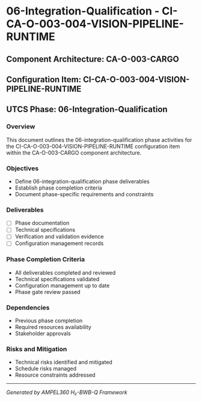 # 06-Integration-Qualification - CI-CA-O-003-004-VISION-PIPELINE-RUNTIME

## Component Architecture: CA-O-003-CARGO
## Configuration Item: CI-CA-O-003-004-VISION-PIPELINE-RUNTIME
## UTCS Phase: 06-Integration-Qualification

### Overview
This document outlines the 06-integration-qualification phase activities for the CI-CA-O-003-004-VISION-PIPELINE-RUNTIME configuration item within the CA-O-003-CARGO component architecture.

### Objectives
- Define 06-integration-qualification phase deliverables
- Establish phase completion criteria
- Document phase-specific requirements and constraints

### Deliverables
- [ ] Phase documentation
- [ ] Technical specifications
- [ ] Verification and validation evidence
- [ ] Configuration management records

### Phase Completion Criteria
- All deliverables completed and reviewed
- Technical specifications validated
- Configuration management up to date
- Phase gate review passed

### Dependencies
- Previous phase completion
- Required resources availability
- Stakeholder approvals

### Risks and Mitigation
- Technical risks identified and mitigated
- Schedule risks managed
- Resource constraints addressed

---
*Generated by AMPEL360 H₂-BWB-Q Framework*
